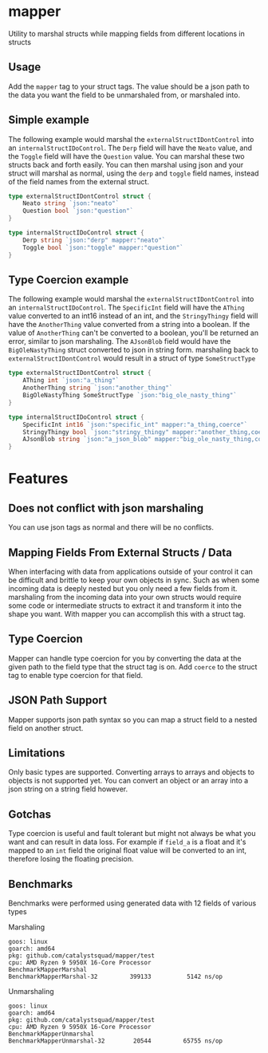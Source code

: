 # mapper
Utility to marshal structs while mapping fields from different locations in structs

## Usage
Add the `mapper` tag to your struct tags. The value should be a json path to the data you want the field to be unmarshaled from, or marshaled into.
## Simple example
The following example would marshal the `externalStructIDontControl` into an `internalStructIDoControl`. 
The `Derp` field will have the `Neato` value, and the `Toggle` field will have the `Question` value.
You can marshal these two structs back and forth easily.
You can then marshal using json and your struct will marshal as normal, using the `derp` and `toggle` field names, instead of the field names from the external struct.
```go
type externalStructIDontControl struct {
	Neato string `json:"neato"`
    Question bool `json:"question"`
}

type internalStructIDoControl struct {
	Derp string `json:"derp" mapper:"neato"`
	Toggle bool `json:"toggle" mapper:"question"`
}
```
## Type Coercion example
The following example would marshal the `externalStructIDontControl` into an `internalStructIDoControl`.
The `SpecificInt` field will have the `AThing` value converted to an int16 instead of an int, 
and the `StringyThingy` field will have the `AnotherThing` value converted from a string into a boolean. If the value of 
`AnotherThing` can't be converted to a boolean, you'll be returned an error, similar to json marshaling.
The `AJsonBlob` field would have the `BigOleNastyThing` struct converted to json in string form. marshaling back to 
`externalStructIDontControl` would result in a struct of type `SomeStructType`
```go
type externalStructIDontControl struct {
	AThing int `json:"a_thing"`
    AnotherThing string `json:"another_thing"`
	BigOleNastyThing SomeStructType `json:"big_ole_nasty_thing"`
}

type internalStructIDoControl struct {
	SpecificInt int16 `json:"specific_int" mapper:"a_thing,coerce"`
	StringyThingy bool `json:"stringy_thingy" mapper:"another_thing,coerce"`
	AJsonBlob string `json:"a_json_blob" mapper:"big_ole_nasty_thing,coerce"`
}
```
# Features
## Does not conflict with json marshaling
You can use json tags as normal and there will be no conflicts.
## Mapping Fields From External Structs / Data
When interfacing with data from applications outside of your control it can be difficult and brittle to keep your own objects in sync. Such as when some incoming data is deeply nested but you only need a few fields from it. marshaling from the incoming data into your own structs would require some code or intermediate structs to extract it and transform it into the shape you want. With mapper you can accomplish this with a struct tag.
## Type Coercion
Mapper can handle type coercion for you by converting the data at the given path to the field type that the struct tag is on. Add `coerce` to the struct tag to enable type coercion for that field.
## JSON Path Support
Mapper supports json path syntax so you can map a struct field to a nested field on another struct.
## Limitations
Only basic types are supported. Converting arrays to arrays and objects to objects is not supported yet. You can convert an object or an array into a json string on a string field however.
## Gotchas
Type coercion is useful and fault tolerant but might not always be what you want and can result in data loss. For example if `field_a` is a float and it's mapped to an `int` field the original float value will be converted to an int, therefore losing the floating precision.
## Benchmarks
Benchmarks were performed using generated data with 12 fields of various types

Marshaling
```text
goos: linux
goarch: amd64
pkg: github.com/catalystsquad/mapper/test
cpu: AMD Ryzen 9 5950X 16-Core Processor            
BenchmarkMapperMarshal
BenchmarkMapperMarshal-32    	  399133	      5142 ns/op
```
Unmarshaling
```text
goos: linux
goarch: amd64
pkg: github.com/catalystsquad/mapper/test
cpu: AMD Ryzen 9 5950X 16-Core Processor            
BenchmarkMapperUnmarshal
BenchmarkMapperUnmarshal-32    	   20544	     65755 ns/op
```